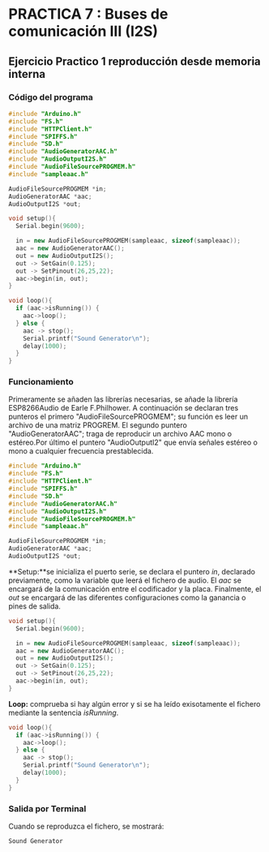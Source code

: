 # PRACTICA 7 : Buses de comunicación III (I2S)
## Ejercicio Practico 1 reproducción desde memoria interna

### Código del programa

```cpp
#include "Arduino.h" 
#include "FS.h"
#include "HTTPClient.h"
#include "SPIFFS.h"
#include "SD.h"
#include "AudioGeneratorAAC.h"
#include "AudioOutputI2S.h"
#include "AudioFileSourcePROGMEM.h"
#include "sampleaac.h"

AudioFileSourcePROGMEM *in;
AudioGeneratorAAC *aac;
AudioOutputI2S *out;

void setup(){
  Serial.begin(9600);

  in = new AudioFileSourcePROGMEM(sampleaac, sizeof(sampleaac));
  aac = new AudioGeneratorAAC();
  out = new AudioOutputI2S();
  out -> SetGain(0.125);
  out -> SetPinout(26,25,22);
  aac->begin(in, out);
}

void loop(){
  if (aac->isRunning()) {
    aac->loop();
  } else {
    aac -> stop();
    Serial.printf("Sound Generator\n");
    delay(1000);
  }
}
```

### Funcionamiento 

Primeramente se añaden las librerías necesarias, se añade la librería ESP8266Audio de Earle F.Philhower. A continuación se declaran tres punteros el primero "AudioFileSourcePROGMEM"; su función es leer un archivo de una matriz PROGREM. El segundo puntero "AudioGeneratorAAC"; traga de reproducir un archivo AAC mono o estéreo.Por último el puntero "AudioOutputI2" que envía señales estéreo o mono a cualquier frecuencia prestablecida.

```cpp
#include "Arduino.h" 
#include "FS.h"
#include "HTTPClient.h"
#include "SPIFFS.h"
#include "SD.h"
#include "AudioGeneratorAAC.h"
#include "AudioOutputI2S.h"
#include "AudioFileSourcePROGMEM.h"
#include "sampleaac.h"

AudioFileSourcePROGMEM *in;
AudioGeneratorAAC *aac;
AudioOutputI2S *out;

```

**Setup:**se inicializa el puerto serie, se declara el puntero *in*, declarado previamente, como la variable que leerá el fichero de audio. El *aac* se encargará de la comunicación entre el codificador y la placa. Finalmente, el *out* se encargará de las diferentes configuraciones como la ganancia o pines de salida. 

```cpp
void setup(){
  Serial.begin(9600);

  in = new AudioFileSourcePROGMEM(sampleaac, sizeof(sampleaac));
  aac = new AudioGeneratorAAC();
  out = new AudioOutputI2S();
  out -> SetGain(0.125);
  out -> SetPinout(26,25,22);
  aac->begin(in, out);
}
```
**Loop:** comprueba si hay algún error y si se ha leído exisotamente el fichero mediante la sentencia *isRunning*. 

```cpp
void loop(){
  if (aac->isRunning()) {
    aac->loop();
  } else {
    aac -> stop();
    Serial.printf("Sound Generator\n");
    delay(1000);
  }
}
```

### Salida por Terminal 

Cuando se reproduzca el fichero, se mostrará:

```cpp
Sound Generator
```